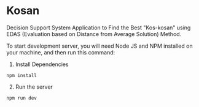 # Kosan

Decision Support System Application to Find the Best "Kos-kosan" using EDAS (Evaluation based on Distance from Average Solution) Method.

To start development server, you will need Node JS and NPM installed on your machine, and then run this command:

1. Install Dependencies
```
npm install
```

2. Run the server
```
npm run dev
```
